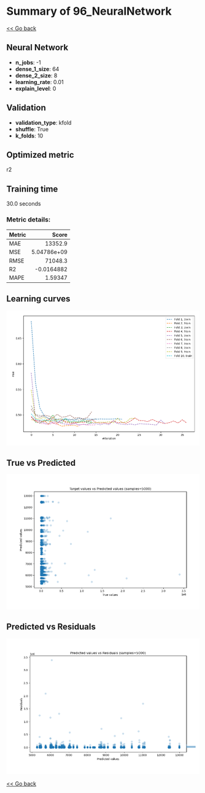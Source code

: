 # Summary of 96_NeuralNetwork

[<< Go back](../README.md)


## Neural Network
- **n_jobs**: -1
- **dense_1_size**: 64
- **dense_2_size**: 8
- **learning_rate**: 0.01
- **explain_level**: 0

## Validation
 - **validation_type**: kfold
 - **shuffle**: True
 - **k_folds**: 10

## Optimized metric
r2

## Training time

30.0 seconds

### Metric details:
| Metric   |           Score |
|:---------|----------------:|
| MAE      | 13352.9         |
| MSE      |     5.04786e+09 |
| RMSE     | 71048.3         |
| R2       |    -0.0164882   |
| MAPE     |     1.59347     |



## Learning curves
![Learning curves](learning_curves.png)
## True vs Predicted

![True vs Predicted](true_vs_predicted.png)


## Predicted vs Residuals

![Predicted vs Residuals](predicted_vs_residuals.png)



[<< Go back](../README.md)
